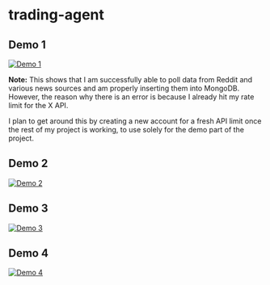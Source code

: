 # trading-agent

## Demo 1

[![Demo 1](https://img.youtube.com/vi/uJTbQMAF-KQ/0.jpg)](https://youtu.be/uJTbQMAF-KQ)

**Note:** This shows that I am successfully able to poll data from Reddit and various news sources and am properly inserting them into MongoDB. However, the reason why there is an error is because I already hit my rate limit for the X API. 

I plan to get around this by creating a new account for a fresh API limit once the rest of my project is working, to use solely for the demo part of the project.


## Demo 2

[![Demo 2](https://img.youtube.com/vi/Sz4tUa5Qamo/0.jpg)](https://youtu.be/Sz4tUa5Qamo)


## Demo 3
[![Demo 3](https://img.youtube.com/vi/M-izudldIsU/0.jpg)](https://youtu.be/M-izudldIsU)


## Demo 4
[![Demo 4](https://img.youtube.com/vi/ZCWwTsiYF24/0.jpg)](https://youtu.be/ZCWwTsiYF24)




